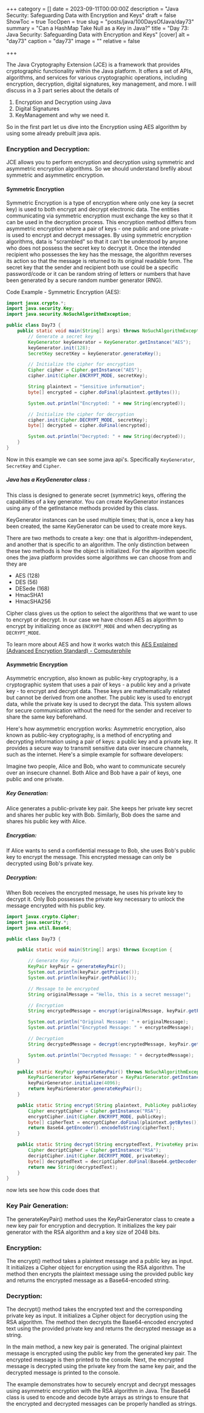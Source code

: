 +++
category = []
date = 2023-09-11T00:00:00Z
description = "Java Security: Safeguarding Data with Encryption and Keys"
draft = false
ShowToc = true
TocOpen = true
slug = "posts/java/100DaysOfJava/day73"
summary = "Can a HashMap Take Null as a Key in Java?"
title = "Day 73: Java Security: Safeguarding Data with Encryption and Keys"
[cover]
alt = "day73"
caption = "day73"
image = ""
relative = false

+++

The Java Cryptography Extension (JCE) is a framework that provides cryptographic functionality within the Java platform. It offers a set of APIs, algorithms, and services for various cryptographic operations, including encryption, decryption, digital signatures, key management, and more. I will discuss in a 3 part series about the details of 

1. Encryption and Decryption using Java 
2. Digital Signatures
3. KeyManagement and why we need it.

So in the first part let us dive into the Encryption using AES algorithm by using some already prebuilt java apis.


### Encryption and Decryption:

JCE allows you to perform encryption and decryption using symmetric and asymmetric encryption algorithms. So we should understand brefily about symmetric and asymmetirc encryption.

#### Symmetric Encryption

Symmetric Encryption is a type of encryption where only one key (a secret key) is used to both encrypt and decrypt electronic data. The entities communicating via symmetric encryption must exchange the key so that it can be used in the decryption process. This encryption method differs from asymmetric encryption where a pair of keys - one public and one private - is used to encrypt and decrypt messages.
By using symmetric encryption algorithms, data is "scrambled" so that it can't be understood by anyone who does not possess the secret key to decrypt it. Once the intended recipient who possesses the key has the message, the algorithm reverses its action so that the message is returned to its original readable form. The secret key that the sender and recipient both use could be a specific password/code or it can be random string of letters or numbers that have been generated by a secure random number generator (RNG). 

Code Example - Symmetric Encryption (AES):

```java
import javax.crypto.*;
import java.security.Key;
import java.security.NoSuchAlgorithmException;

public class Day73 {
    public static void main(String[] args) throws NoSuchAlgorithmException, NoSuchPaddingException, InvalidKeyException, IllegalBlockSizeException, BadPaddingException {
        // Generate a secret key
        KeyGenerator keyGenerator = KeyGenerator.getInstance("AES");
        keyGenerator.init(128);
        SecretKey secretKey = keyGenerator.generateKey();

        // Initialize the cipher for encryption
        Cipher cipher = Cipher.getInstance("AES");
        cipher.init(Cipher.ENCRYPT_MODE, secretKey);

        String plaintext = "Sensitive information";
        byte[] encrypted = cipher.doFinal(plaintext.getBytes());

        System.out.println("Encrypted: " + new String(encrypted));

        // Initialize the cipher for decryption
        cipher.init(Cipher.DECRYPT_MODE, secretKey);
        byte[] decrypted = cipher.doFinal(encrypted);

        System.out.println("Decrypted: " + new String(decrypted));
    }
}
```

Now in this example we can see some java api's. Specifically `KeyGenerator`, `SecretKey` and `Cipher`. 

##### Java has a KeyGenerator class :

This class is designed to generate secret (symmetric) keys, offering the capabilities of a key generator. You can create KeyGenerator instances using any of the getInstance methods provided by this class.

KeyGenerator instances can be used multiple times; that is, once a key has been created, the same KeyGenerator can be used to create more keys.

There are two methods to create a key: one that is algorithm-independent, and another that is specific to an algorithm. The only distinction between these two methods is how the object is initialized. For the algorithm specific ones the java platform provides some algorithms we can choose from and they are

- AES (128)
- DES (56)
- DESede (168)
- HmacSHA1
- HmacSHA256

Cipher class gives us the option to select the algorithms that we want to use to encrypt or decrypt. In our case we have chosen AES as algorithm to encrypt by initializing once as `ENCRYPT_MODE` and when decrypting as `DECRYPT_MODE`.

To learn more about AES and how it works watch this [AES Explained (Advanced Encryption Standard)  - Computerphile](https://www.youtube.com/watch?v=O4xNJsjtN6E&t=2s)

#### Asymmetric Encryption 

Asymmetric encryption, also known as public-key cryptography, is a cryptographic system that uses a pair of keys - a public key and a private key - to encrypt and decrypt data. These keys are mathematically related but cannot be derived from one another. The public key is used to encrypt data, while the private key is used to decrypt the data. This system allows for secure communication without the need for the sender and receiver to share the same key beforehand.

Here's how asymmetric encryption works: Asymmetric encryption, also known as public-key cryptography, is a method of encrypting and decrypting information using a pair of keys: a public key and a private key. It provides a secure way to transmit sensitive data over insecure channels, such as the internet. Here's a simple example for software developers:

Imagine two people, Alice and Bob, who want to communicate securely over an insecure channel. Both Alice and Bob have a pair of keys, one public and one private.

##### Key Generation:  
Alice generates a public-private key pair. She keeps her private key secret and shares her public key with Bob. Similarly, Bob does the same and shares his public key with Alice.

##### Encryption: 
If Alice wants to send a confidential message to Bob, she uses Bob's public key to encrypt the message. This encrypted message can only be decrypted using Bob's private key.

##### Decryption: 
When Bob receives the encrypted message, he uses his private key to decrypt it. Only Bob possesses the private key necessary to unlock the message encrypted with his public key.

```java
import javax.crypto.Cipher;
import java.security.*;
import java.util.Base64;

public class Day73 {

    public static void main(String[] args) throws Exception {

        // Generate Key Pair
        KeyPair keyPair = generateKeyPair();
        System.out.println(keyPair.getPrivate());
        System.out.println(keyPair.getPublic());

        // Message to be encrypted
        String originalMessage = "Hello, this is a secret message!";

        // Encryption
        String encryptedMessage = encrypt(originalMessage, keyPair.getPublic());

        System.out.println("Original Message: " + originalMessage);
        System.out.println("Encrypted Message: " + encryptedMessage);

        // Decryption
        String decryptedMessage = decrypt(encryptedMessage, keyPair.getPrivate());

        System.out.println("Decrypted Message: " + decryptedMessage);
    }

    public static KeyPair generateKeyPair() throws NoSuchAlgorithmException {
        KeyPairGenerator keyPairGenerator = KeyPairGenerator.getInstance("RSA");
        keyPairGenerator.initialize(4096);
        return keyPairGenerator.generateKeyPair();
    }

    public static String encrypt(String plaintext, PublicKey publicKey) throws Exception {
        Cipher encryptCipher = Cipher.getInstance("RSA");
        encryptCipher.init(Cipher.ENCRYPT_MODE, publicKey);
        byte[] cipherText = encryptCipher.doFinal(plaintext.getBytes());
        return Base64.getEncoder().encodeToString(cipherText);
    }

    public static String decrypt(String encryptedText, PrivateKey privateKey) throws Exception {
        Cipher decriptCipher = Cipher.getInstance("RSA");
        decriptCipher.init(Cipher.DECRYPT_MODE, privateKey);
        byte[] decryptedText = decriptCipher.doFinal(Base64.getDecoder().decode(encryptedText));
        return new String(decryptedText);
    }
}
```

now lets see how this code does that 

### Key Pair Generation:
The generateKeyPair() method uses the KeyPairGenerator class to create a new key pair for encryption and decryption. It initializes the key pair generator with the RSA algorithm and a key size of 2048 bits.

### Encryption:
The encrypt() method takes a plaintext message and a public key as input. It initializes a Cipher object for encryption using the RSA algorithm. The method then encrypts the plaintext message using the provided public key and returns the encrypted message as a Base64-encoded string.

### Decryption:
The decrypt() method takes the encrypted text and the corresponding private key as input. It initializes a Cipher object for decryption using the RSA algorithm. The method then decrypts the Base64-encoded encrypted text using the provided private key and returns the decrypted message as a string.

In the main method, a new key pair is generated. The original plaintext message is encrypted using the public key from the generated key pair. The encrypted message is then printed to the console. Next, the encrypted message is decrypted using the private key from the same key pair, and the decrypted message is printed to the console.

The example demonstrates how to securely encrypt and decrypt messages using asymmetric encryption with the RSA algorithm in Java. The Base64 class is used to encode and decode byte arrays as strings to ensure that the encrypted and decrypted messages can be properly handled as strings.